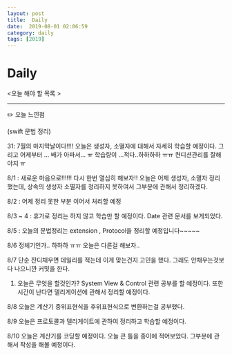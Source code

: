 ```yaml
---
layout: post
title:  Daily
date:  2019-08-01 02:06:59
category: daily
tags: [2019]
---
```


# Daily

<오늘 해야 할 목록 >

------

✏️ 오늘 느낀점

(swift 문법 정리)

31: 7월의 마지막날이다!!!! 오늘은 생성자, 소멸자에 대해서 자세히 학습할 예정이다. 그리고 어제부터 ... 배가 아파서... ㅠ 학습량이 ...적다..하하하하 ㅠㅠ 컨디션관리를 잘해야지 ㅠ

8/1 : 새로운 마음으로!!!!!! 다시 한번 열심히 해보자!!
오늘은 어제 생성자, 소멸자 정리했는데, 상속의 생성자 소멸자를 정리하지 못하여서 그부분에 관해서 정리하겠다.

8/2 : 어제 정리 못한 부분 이어서 처리할 예정

8/3 ~ 4 : 휴가로
정리는 하지 않고 학습만 할 예정이다.
Date 관련 문서를 보게되었다.

8/5 : 오늘의 문법정리는 extension , Protocol을 정리할 예정입니다~~~~~

8/6 정체기인가.. 하하하 ㅠㅠ 오늘은 다른걸 해보자..

8/7 단순 잔디채우면 데일리를 적는데 이게 맞는건지 고민을 했다. 그래도 안채우는것보다 나으니깐 커밋을 한다. 
1. 오늘은 무엇을 할것인가? System View & Control 관련 공부를 할 예정이다. 또한 시간이 난다면 델리게이션에 관해서 정리할 예정이다.

8/8 오늘은 계산기 중위표현식을 후위표현식으로 변환하는걸 공부했다. 

8/9 오늘은 프로토콜과 델리게이트에 관하여 정리하고 학습할 예정이다.

8/10 오늘은 계산기를 코딩할 예정이다. 
오늘 큰 틀을 종이에 적어보았다. 그부분에 관해서 작성을 해볼 예정이다. 